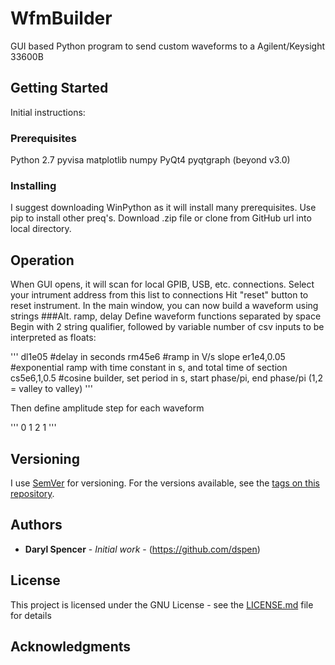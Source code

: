 # WfmBuilder

GUI based Python program to send custom waveforms to a Agilent/Keysight 33600B

## Getting Started

Initial instructions:

### Prerequisites

Python 2.7
pyvisa
matplotlib
numpy
PyQt4
pyqtgraph (beyond v3.0)


### Installing

I suggest downloading WinPython as it will install many prerequisites.
Use pip to install other preq's.
Download .zip file or clone from GitHub url into local directory.


## Operation

When GUI opens, it will scan for local GPIB, USB, etc. connections.
Select your intrument address from this list to connections
Hit "reset" button to reset instrument.
In the main window, you can now build a waveform using strings
	###Alt. ramp, delay
Define waveform functions separated by space
Begin with 2 string qualifier, followed by variable number of csv inputs to be interpreted as floats:

'''
dl1e05 #delay in seconds
rm45e6 #ramp in V/s slope
er1e4,0.05 #exponential ramp with time constant in s, and total time of section
cs5e6,1,0.5  #cosine builder, set period in s, start phase/pi, end phase/pi (1,2 = valley to valley) 
'''

Then define amplitude step for each waveform

'''
0 1 2 1
'''

## Versioning

I use [SemVer](http://semver.org/) for versioning. For the versions available, see the [tags on this repository](https://github.com/dspen/wfmbuilder/tags). 

## Authors

* **Daryl Spencer** - *Initial work* - (https://github.com/dspen)

## License

This project is licensed under the GNU License - see the [LICENSE.md](LICENSE.md) file for details

## Acknowledgments



